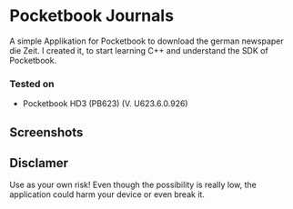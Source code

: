 # Pocketbook Journals

A simple Applikation for Pocketbook to download the german newspaper die Zeit.
I created it, to start learning C++ and understand the SDK of Pocketbook. 


### Tested on
* Pocketbook HD3 (PB623) (V. U623.6.0.926)

## Screenshots


## Disclamer

Use as your own risk! 
Even though the possibility is really low, the application could harm your device or even break it.


